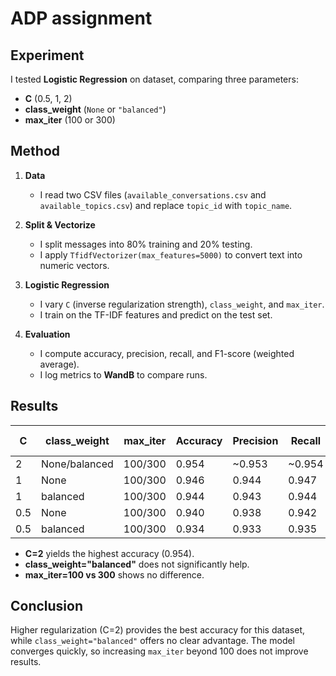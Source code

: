 # ADP assignment

## Experiment
I tested **Logistic Regression** on dataset, comparing three parameters:
- **C** (0.5, 1, 2)  
- **class_weight** (`None` or `"balanced"`)  
- **max_iter** (100 or 300)

## Method

1. **Data**  
   - I read two CSV files (`available_conversations.csv` and `available_topics.csv`) and replace `topic_id` with `topic_name`.

2. **Split & Vectorize**  
   - I split messages into 80% training and 20% testing.  
   - I apply `TfidfVectorizer(max_features=5000)` to convert text into numeric vectors.

3. **Logistic Regression**  
   - I vary `C` (inverse regularization strength), `class_weight`, and `max_iter`.  
   - I train on the TF-IDF features and predict on the test set.

4. **Evaluation**  
   - I compute accuracy, precision, recall, and F1-score (weighted average).  
   - I log metrics to **WandB** to compare runs.

## Results

| C   | class_weight | max_iter | Accuracy | Precision | Recall  | F1-score |
|-----|--------------|----------|----------|----------|---------|---------|
| 2   | None/balanced | 100/300 | 0.954   | ~0.953   | ~0.954  | 0.954   |
| 1   | None         | 100/300 | 0.946   | 0.944    | 0.947   | 0.946   |
| 1   | balanced     | 100/300 | 0.944   | 0.943    | 0.944   | 0.944   |
| 0.5 | None         | 100/300 | 0.940   | 0.938    | 0.942   | 0.940   |
| 0.5 | balanced     | 100/300 | 0.934   | 0.933    | 0.935   | 0.934   |

- **C=2** yields the highest accuracy (0.954).  
- **class_weight="balanced"** does not significantly help.  
- **max_iter=100 vs 300** shows no difference.

## Conclusion

Higher regularization (C=2) provides the best accuracy for this dataset, while `class_weight="balanced"` offers no clear advantage. The model converges quickly, so increasing `max_iter` beyond 100 does not improve results.
